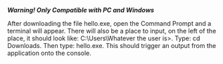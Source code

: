 ***Warning! Only Compatible with PC and Windows***

After downloading the file hello.exe, open the Command Prompt and a terminal will appear. There will also be a place to input, on the left of the place, it should look like: C:\Users\Whatever the user is>. Type: cd Downloads. Then type: hello.exe. This should trigger an output from the application onto the console.
